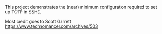 
This project demonstrates the (near) minimum configuration required to set up TOTP in SSHD.

Most credit goes to Scott Garrett <https://www.technomancer.com/archives/503>
